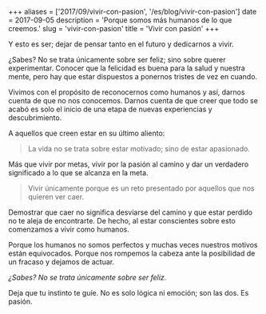 +++
aliases = ['2017/09/vivir-con-pasion', '/es/blog/vivir-con-pasion']
date = 2017-09-05
description = 'Porque somos más humanos de lo que creemos.'
slug = 'vivir-con-pasion'
title = 'Vivir con pasión'
+++

Y esto es ser; dejar de pensar tanto en el futuro y dedicarnos a vivir.

¿Sabes? No se trata únicamente sobre ser feliz; sino sobre querer experimentar. Conocer que la felicidad es buena para la salud y nuestra mente, pero hay que estar dispuestos a ponernos tristes de vez en cuando. <!-- more -->

Vivimos con el propósito de reconocernos como humanos y así, darnos cuenta de que no nos conocemos. Darnos cuenta de que creer que todo se acabó es solo el inicio de una etapa de nuevas experiencias y descubrimiento.

A aquellos que creen estar en su último aliento:

> La vida no se trata sobre estar motivado; sino de estar apasionado.

Más que vivir por metas, vivir por la pasión al camino y dar un verdadero significado a lo que se alcanza en la meta.

> Vivir únicamente porque es un reto presentado por aquellos que nos quieren ver caer.

Demostrar que caer no significa desviarse del camino y que estar perdido no te aleja de encontrarte. De hecho, al estar conscientes sobre esto comenzamos a vivir como humanos.

Porque los humanos no somos perfectos y muchas veces nuestros motivos están equivocados. Porque nos rompemos la cabeza ante la posibilidad de un fracaso y dejamos de actuar.

*¿Sabes? No se trata únicamente sobre ser feliz.*

Deja que tu instinto te guíe. No es solo lógica ni emoción; son las dos. Es pasión.
